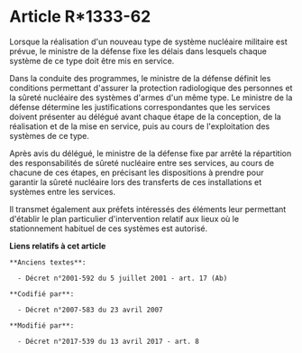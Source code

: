 # Article R*1333-62

Lorsque la réalisation d'un nouveau type de système nucléaire militaire est prévue, le ministre de la défense fixe les délais
dans lesquels chaque système de ce type doit être mis en service.

Dans la conduite des programmes, le ministre de la défense définit les conditions permettant d'assurer la protection
radiologique des personnes et la sûreté nucléaire des systèmes d'armes d'un même type. Le ministre de la défense détermine
les justifications correspondantes que les services doivent présenter au délégué avant chaque étape de la conception, de la
réalisation et de la mise en service, puis au cours de l'exploitation des systèmes de ce type.

Après avis du délégué, le ministre de la défense fixe par arrêté la répartition des responsabilités de sûreté nucléaire entre
ses services, au cours de chacune de ces étapes, en précisant les dispositions à prendre pour garantir la sûreté nucléaire
lors des transferts de ces installations et systèmes entre les services.

Il transmet également aux préfets intéressés des éléments leur permettant d'établir le plan particulier d'intervention
relatif aux lieux où le stationnement habituel de ces systèmes est autorisé.

**Liens relatifs à cet article**

	**Anciens textes**:

	  - Décret n°2001-592 du 5 juillet 2001 - art. 17 (Ab)

	**Codifié par**:

	  - Décret n°2007-583 du 23 avril 2007

	**Modifié par**:

	  - Décret n°2017-539 du 13 avril 2017 - art. 8
